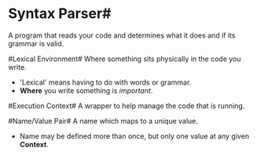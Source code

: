 # Syntax Parser#
A program that reads your code and determines what it does and if its grammar is valid.

#Lexical Environment#
Where something sits physically in the code you write.
- 'Lexical' means having to do with words or grammar.
- **Where** you write something is _important_.

#Execution Context#
A wrapper to help manage the code that is running.

#Name/Value Pair#
A name which maps to a unique value.
- Name may be defined more than once, but only one value at any given **Context**.
